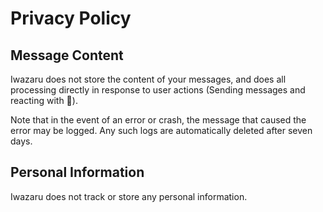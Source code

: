 # Privacy Policy

## Message Content

Iwazaru does not store the content of your messages, and does all processing directly in response to user actions (Sending messages and reacting with 🙊).

Note that in the event of an error or crash, the message that caused the error may be logged.  Any such logs are automatically deleted after seven days.

## Personal Information

Iwazaru does not track or store any personal information.
